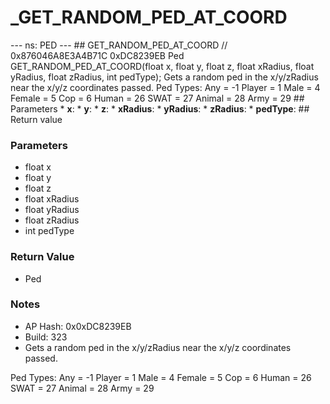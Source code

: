 # _GET_RANDOM_PED_AT_COORD

--- ns: PED --- ## GET_RANDOM_PED_AT_COORD  // 0x876046A8E3A4B71C 0xDC8239EB Ped GET_RANDOM_PED_AT_COORD(float x, float y, float z, float xRadius, float yRadius, float zRadius, int pedType);  Gets a random ped in the x/y/zRadius near the x/y/z coordinates passed. Ped Types: Any = -1 Player = 1 Male = 4 Female = 5 Cop = 6 Human = 26 SWAT = 27 Animal = 28 Army = 29  ## Parameters * **x**: * **y**: * **z**: * **xRadius**: * **yRadius**: * **zRadius**: * **pedType**:  ## Return value

### Parameters
* float x
* float y
* float z
* float xRadius
* float yRadius
* float zRadius
* int pedType

### Return Value
* Ped

### Notes
* AP Hash: 0x0xDC8239EB
* Build: 323
* Gets a random ped in the x/y/zRadius near the x/y/z coordinates passed. 

Ped Types:
Any = -1
Player = 1
Male = 4 
Female = 5 
Cop = 6
Human = 26
SWAT = 27 
Animal = 28
Army = 29

